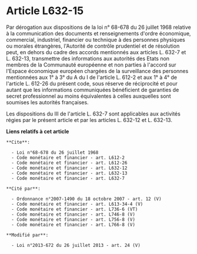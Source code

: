 # Article L632-15

Par dérogation aux dispositions de la loi n° 68-678 du 26 juillet 1968 relative à la communication des documents et
renseignements d'ordre économique, commercial, industriel, financier ou technique à des personnes physiques ou morales
étrangères, l'Autorité de contrôle prudentiel et de résolution peut, en dehors du cadre des accords mentionnés aux articles
L. 632-7 et L. 632-13, transmettre des informations aux autorités des Etats non membres de la Communauté européenne et non
parties à l'accord sur l'Espace économique européen chargées de la surveillance des personnes mentionnées aux 1° à 3° du A du
I de l'article L. 612-2 et aux 1° à 4° de l'article L. 612-26 du présent code, sous réserve de réciprocité et pour autant que
les informations communiquées bénéficient de garanties de secret professionnel au moins équivalentes à celles auxquelles sont
soumises les autorités françaises. 

Les dispositions du III de l'article L. 632-7 sont applicables aux activités régies par le présent article et par les
articles L. 632-12 et L. 632-13.

**Liens relatifs à cet article**

	**Cite**:

	  - Loi n°68-678 du 26 juillet 1968
	  - Code monétaire et financier - art. L612-2
	  - Code monétaire et financier - art. L612-26
	  - Code monétaire et financier - art. L632-12
	  - Code monétaire et financier - art. L632-13
	  - Code monétaire et financier - art. L632-7

	**Cité par**:

	  - Ordonnance n°2007-1490 du 18 octobre 2007 - art. 12 (V)
	  - Code monétaire et financier - art. L613-34-4 (V)
	  - Code monétaire et financier - art. L736-6 (VT)
	  - Code monétaire et financier - art. L746-8 (V)
	  - Code monétaire et financier - art. L756-8 (V)
	  - Code monétaire et financier - art. L766-8 (V)

	**Modifié par**:

	  - Loi n°2013-672 du 26 juillet 2013 - art. 24 (V)

